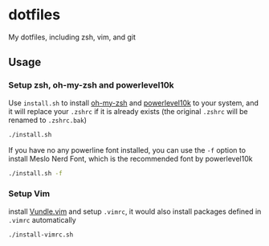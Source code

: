 # dotfiles
My dotfiles, including zsh, vim, and git

## Usage

### Setup zsh, oh-my-zsh and powerlevel10k
Use `install.sh` to install [oh-my-zsh](https://ohmyz.sh/) and [powerlevel10k](https://github.com/romkatv/powerlevel10k) to your system, and it will replace your `.zshrc` if it is already exists (the original `.zshrc` will be renamed to `.zshrc.bak`)
```bash
./install.sh
```

If you have no any powerline font installed, you can use the `-f` option to install Meslo Nerd Font, which is the recommended font by powerlevel10k

```bash
./install.sh -f
```

### Setup Vim
install [Vundle.vim](https://github.com/VundleVim/Vundle.vim.git) and setup `.vimrc`, it would also install packages defined in `.vimrc` automatically

```bash
./install-vimrc.sh
```
